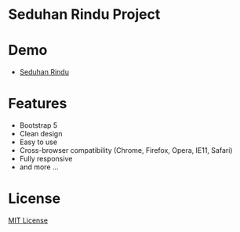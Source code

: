 # Seduhan Rindu Project

# Demo
- [Seduhan Rindu](https://m-edx.github.io/seduhanrindu-project/index.html)

# Features
- Bootstrap 5
- Clean design
- Easy to use
- Cross-browser compatibility (Chrome, Firefox, Opera, IE11, Safari)
- Fully responsive
- and more ...

# License
[MIT License](http://opensource.org/licenses/MIT)
